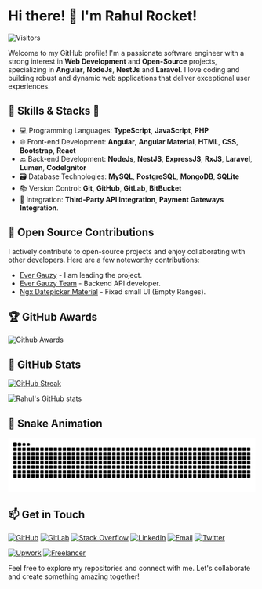 # Hi there! 👋 I'm Rahul Rocket!

![Visitors](https://visitor-badge.laobi.icu/badge?page_id=rahul-rocket)

Welcome to my GitHub profile! I'm a passionate software engineer with a strong interest in **Web Development** and **Open-Source** projects, specializing in **Angular**, **NodeJs**, **NestJs** and **Laravel**. I love coding and building robust and dynamic web applications that deliver exceptional user experiences.

## 💼 Skills & Stacks 🚀

- 💻 Programming Languages: **TypeScript**, **JavaScript**, **PHP**
- 🌐 Front-end Development: **Angular**, **Angular Material**, **HTML**, **CSS**, **Bootstrap**, **React**
- 🔙 Back-end Development: **NodeJs**, **NestJS**, **ExpressJS**, **RxJS**, **Laravel**, **Lumen**, **CodeIgnitor**
- 🗃️ Database Technologies: **MySQL**, **PostgreSQL**, **MongoDB**, **SQLite**
- 📚 Version Control: **Git**, **GitHub**, **GitLab**, **BitBucket**
- 🔄 Integration: **Third-Party API Integration**, **Payment Gateways Integration**.

## 🤝 Open Source Contributions

I actively contribute to open-source projects and enjoy collaborating with other developers. Here are a few noteworthy contributions:

- [Ever Gauzy](https://github.com/ever-co/ever-gauzy) - I am leading the project.
- [Ever Gauzy Team](https://github.com/ever-co/ever-gauzy-teams) - Backend API developer.
- [Ngx Datepicker Material](https://github.com/fetrarij/ngx-daterangepicker-material) - Fixed small UI (Empty Ranges).

## 🏆 GitHub Awards

![Github Awards](https://github-profile-trophy.vercel.app/?username=rahul-rocket)

## 💪 GitHub Stats

[![GitHub Streak](https://github-readme-streak-stats.herokuapp.com/?user=rahul-rocket&theme=dark)](https://git.io/streak-stats)

![Rahul's GitHub stats](https://github-readme-stats.vercel.app/api?username=rahul-rocket&show_icons=true&theme=radical)

## 🐍 Snake Animation 

![Snake Animation](https://github.com/rahul-rocket/rahul-rocket/blob/output/github-contribution-grid-snake.svg)

## 📫 Get in Touch

[![GitHub](https://img.shields.io/badge/GitHub-Follow-181717?style=flat-square&logo=github)](https://github.com/rahul-rocket)
[![GitLab](https://img.shields.io/badge/GitLab-Follow-FCA121?style=flat-square&logo=gitlab)](https://gitlab.com/rahulrathore576)
[![Stack Overflow](https://img.shields.io/badge/Stack%20Overflow-Profile-FE7A16?style=flat-square&logo=stackoverflow)](https://stackoverflow.com/users/11013906/rahul-rathore)
[![LinkedIn](https://img.shields.io/badge/LinkedIn-Connect%20with%20Me-blue?style=flat-square&logo=linkedin)](https://www.linkedin.com/in/rahul-rathore-940380108/)
[![Email](https://img.shields.io/badge/Email-Send%20a%20Message-red?style=flat-square&logo=gmail)](mailto:rahulrathore576@gmail.com)
[![Twitter](https://img.shields.io/badge/Twitter-Follow-1DA1F2?style=flat-square&logo=twitter)](https://twitter.com/rahulrathore576)

[![Upwork](https://img.shields.io/badge/Upwork-Hire%20Me-1CA0F1?style=flat-square&logo=upwork)](https://www.upwork.com/freelancers/~01192228420671270c)
[![Freelancer](https://img.shields.io/badge/Freelancer-Hire%20Me-29B2FE?style=flat-square&logo=freelancer)](https://www.freelancer.in/u/rahulrathore576)

Feel free to explore my repositories and connect with me. Let's collaborate and create something amazing together!

